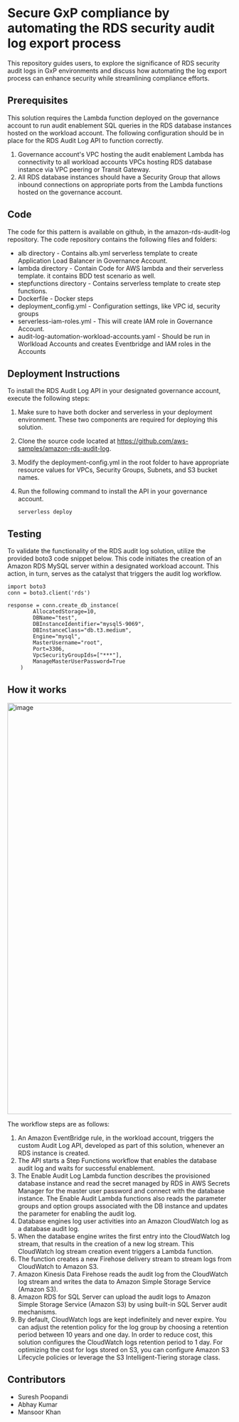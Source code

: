 # Secure GxP compliance by automating the RDS security audit log export process

This repository guides users, to explore the significance of RDS security audit logs in GxP environments and
discuss how automating the log export process can enhance security while streamlining
compliance efforts.


## Prerequisites

This solution requires the Lambda function deployed on the governance account to run audit enablement SQL queries in the RDS database instances hosted on the workload account. The following configuration should be in place for the RDS Audit Log API to function correctly.  

1. Governance account's VPC hosting the audit enablement Lambda has connectivity to all workload accounts VPCs hosting RDS database instance via VPC peering or Transit Gateway. 
2. All RDS database instances should have a Security Group that allows inbound connections on appropriate ports from the Lambda functions hosted on the governance account. 


## Code

The code for this pattern is available on github, in the amazon-rds-audit-log repository. The code repository contains the following files and folders:
* alb directory - Contains alb.yml serverless template to create Application Load Balancer in Governance Account.
* lambda directory - Contain Code for AWS lambda and their serverless template. it contains BDD test scenario as well.
* stepfunctions directory - Contains serverless template to create step functions.
* Dockerfile - Docker steps 
* deployment_config.yml - Configuration settings, like VPC id, security groups
* serverless-iam-roles.yml - This will create IAM role in Governance Account.
* audit-log-automation-workload-accounts.yaml - Should be run in Worlkload Accounts and creates Eventbridge and IAM roles in the Accounts
  

## Deployment Instructions

To install the RDS Audit Log API in your designated governance account, execute the following steps:


1. Make sure to have both docker and serverless in your deployment environment.  These two components are required for deploying this solution. 
2. Clone the source code located at https://github.com/aws-samples/amazon-rds-audit-log.
3. Modify the deployment-config.yml in the root folder to have appropriate resource values for VPCs, Security Groups, Subnets, and S3 bucket names. 
4. Run the following command to install the API in your governance account.

    `serverless deploy`


## Testing

To validate the functionality of the RDS audit log solution, utilize the provided boto3 code snippet below. This code initiates the creation of an Amazon RDS MySQL server within a designated workload account. This action, in turn, serves as the catalyst that triggers the audit log workflow.
```
import boto3
conn = boto3.client('rds')

response = conn.create_db_instance(
        AllocatedStorage=10,
        DBName="test",
        DBInstanceIdentifier="mysql5-9069",
        DBInstanceClass="db.t3.medium",
        Engine="mysql",
        MasterUsername="root",
        Port=3306,
        VpcSecurityGroupIds=["***"],
        ManageMasterUserPassword=True
    )
```
## How it works

<img width="924" alt="image" src="https://github.com/aws-samples/amazon-rds-audit-log/images/rds-audit-log.png">

The workflow steps are as follows:

1. An Amazon EventBridge rule, in the workload account, triggers the custom Audit Log API, developed as part of this solution, whenever an RDS instance is created.
2. The API starts a Step Functions workflow that enables the database audit log and waits for successful enablement.
3. The Enable Audit Log Lambda function describes the provisioned database instance and read the secret managed by RDS in AWS Secrets Manager for the master user password and connect with the database instance. The Enable Audit Lambda functions also reads the parameter groups and option groups associated with the DB instance and updates the parameter for enabling the audit log.
4. Database engines log user activities into an Amazon CloudWatch log as a database audit log.
5. When the database engine writes the first entry into the CloudWatch log stream, that results in the creation of a new log stream. This CloudWatch log stream creation event triggers a Lambda function.
6. The function creates a new Firehose delivery stream to stream logs from CloudWatch to Amazon S3.
7. Amazon Kinesis Data Firehose reads the audit log from the CloudWatch log stream and writes the data to Amazon Simple Storage Service (Amazon S3).
8. Amazon RDS for SQL Server can upload the audit logs to Amazon Simple Storage Service (Amazon S3) by using built-in SQL Server audit mechanisms.
9. By default, CloudWatch logs are kept indefinitely and never expire. You can adjust the retention policy for the log group by choosing a retention period between 10 years and one day. In order to reduce cost, this solution configures the CloudWatch logs retention period to 1 day. For optimizing the cost for logs stored on S3, you can configure Amazon S3 Lifecycle policies or leverage the S3 Intelligent-Tiering storage class.

## Contributors
* Suresh Poopandi
* Abhay Kumar
* Mansoor Khan

